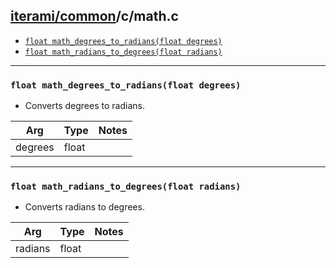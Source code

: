 [iterami/common](https://github.com/iterami/Documentation.htm/blob/gh-pages/common/README.md)/c/math.c
------------------------------------------------------------------------------------------------------

* [`float math_degrees_to_radians(float degrees)`](#float-math_degrees_to_radiansfloat-degrees)
* [`float math_radians_to_degrees(float radians)`](#float-math_radians_to_degreesfloat-radians)

---

### `float math_degrees_to_radians(float degrees)`
* Converts degrees to radians.

Arg     | Type  | Notes
--------|-------|------
degrees | float |

---

### `float math_radians_to_degrees(float radians)`
* Converts radians to degrees.

Arg     | Type  | Notes
--------|-------|------
radians | float |
